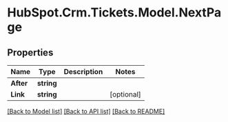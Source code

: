 # HubSpot.Crm.Tickets.Model.NextPage

## Properties

Name | Type | Description | Notes
------------ | ------------- | ------------- | -------------
**After** | **string** |  | 
**Link** | **string** |  | [optional] 

[[Back to Model list]](../README.md#documentation-for-models) [[Back to API list]](../README.md#documentation-for-api-endpoints) [[Back to README]](../README.md)

